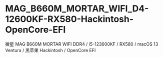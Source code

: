 # MAG_B660M_MORTAR_WIFI_D4-12600KF-RX580-Hackintosh-OpenCore-EFI
微星 MAG B660M MORTAR WIFI DDR4 / i5-123600KF / RX580 / macOS 13 Ventura / 黑苹果 Hackintosh / OpenCore EFI

